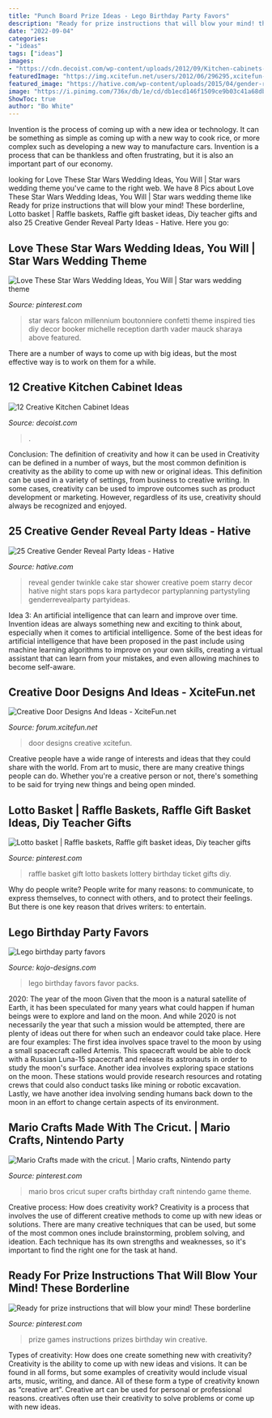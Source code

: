 ```yaml
---
title: "Punch Board Prize Ideas - Lego Birthday Party Favors"
description: "Ready for prize instructions that will blow your mind! these borderline"
date: "2022-09-04"
categories:
- "ideas"
tags: ["ideas"]
images:
- "https://cdn.decoist.com/wp-content/uploads/2012/09/Kitchen-cabinets-with-chalkboard-paint.jpg"
featuredImage: "https://img.xcitefun.net/users/2012/06/296295,xcitefun-creative-door-designs-and-ideas-23.jpg"
featured_image: "https://hative.com/wp-content/uploads/2015/04/gender-reveal-party-ideas/4-gender-reveal-party-ideas.jpeg"
image: "https://i.pinimg.com/736x/db/1e/cd/db1ecd146f1509ce9b03c41a68db2dad.jpg"
ShowToc: true
author: "Bo White"
---
```



Invention is the process of coming up with a new idea or technology. It can be something as simple as coming up with a new way to cook rice, or more complex such as developing a new way to manufacture cars. Invention is a process that can be thankless and often frustrating, but it is also an important part of our economy.

	

		
looking for Love These Star Wars Wedding Ideas, You Will | Star wars wedding theme you've came to the right web. We have 8 Pics about Love These Star Wars Wedding Ideas, You Will | Star wars wedding theme like Ready for prize instructions that will blow your mind! These borderline, Lotto basket | Raffle baskets, Raffle gift basket ideas, Diy teacher gifts and also 25 Creative Gender Reveal Party Ideas - Hative. Here you go:
		
    
## Love These Star Wars Wedding Ideas, You Will | Star Wars Wedding Theme

<img loading=lazy src="https://i.pinimg.com/736x/db/1e/cd/db1ecd146f1509ce9b03c41a68db2dad.jpg" onerror="this.onerror=null;this.src='https://tse4.mm.bing.net/th?id=OIP.fiRxHBNSp1bgqUwMx81UtwHaKB&amp;pid=15.1';" alt="Love These Star Wars Wedding Ideas, You Will | Star wars wedding theme">

_Source: pinterest.com_

>star wars falcon millennium boutonniere confetti theme inspired ties diy decor booker michelle reception darth vader mauck sharaya above featured. 

	

There are a number of ways to come up with big ideas, but the most effective way is to work on them for a while.

    
## 12 Creative Kitchen Cabinet Ideas

<img loading=lazy src="https://cdn.decoist.com/wp-content/uploads/2012/09/Kitchen-cabinets-with-chalkboard-paint.jpg" onerror="this.onerror=null;this.src='https://tse2.mm.bing.net/th?id=OIP.zjPH37CR-phoD2BjKzUvkwHaLH&amp;pid=15.1';" alt="12 Creative Kitchen Cabinet Ideas">

_Source: decoist.com_

>. 

	

Conclusion: The definition of creativity and how it can be used in
Creativity can be defined in a number of ways, but the most common definition is creativity as the ability to come up with new or original ideas. This definition can be used in a variety of settings, from business to creative writing. In some cases, creativity can be used to improve outcomes such as product development or marketing. However, regardless of its use, creativity should always be recognized and enjoyed.

    
## 25 Creative Gender Reveal Party Ideas - Hative

<img loading=lazy src="https://hative.com/wp-content/uploads/2015/04/gender-reveal-party-ideas/4-gender-reveal-party-ideas.jpeg" onerror="this.onerror=null;this.src='https://tse2.mm.bing.net/th?id=OIP.Fk9S1uLECgoLU5gB6TylegHaLH&amp;pid=15.1';" alt="25 Creative Gender Reveal Party Ideas - Hative">

_Source: hative.com_

>reveal gender twinkle cake star shower creative poem starry decor hative night stars pops kara partydecor partyplanning partystyling genderrevealparty partyideas. 

	

Idea 3: An artificial intelligence that can learn and improve over time.
Invention ideas are always something new and exciting to think about, especially when it comes to artificial intelligence. Some of the best ideas for artificial intelligence that have been proposed in the past include using machine learning algorithms to improve on your own skills, creating a virtual assistant that can learn from your mistakes, and even allowing machines to become self-aware.

    
## Creative Door Designs And Ideas - XciteFun.net

<img loading=lazy src="https://img.xcitefun.net/users/2012/06/296295,xcitefun-creative-door-designs-and-ideas-23.jpg" onerror="this.onerror=null;this.src='https://tse2.mm.bing.net/th?id=OIP.8hOxYW9SxBumGUxwRCDP8wHaIV&amp;pid=15.1';" alt="Creative Door Designs And Ideas - XciteFun.net">

_Source: forum.xcitefun.net_

>door designs creative xcitefun. 

	

Creative people have a wide range of interests and ideas that they could share with the world. From art to music, there are many creative things people can do. Whether you're a creative person or not, there's something to be said for trying new things and being open minded.

    
## Lotto Basket | Raffle Baskets, Raffle Gift Basket Ideas, Diy Teacher Gifts

<img loading=lazy src="https://i.pinimg.com/736x/64/d3/69/64d3692024cd3e106d1feb48b9cd2e9f.jpg" onerror="this.onerror=null;this.src='https://tse3.mm.bing.net/th?id=OIP.tTZ9xqHi-XBznRqpAtcKcgDYEg&amp;pid=15.1';" alt="Lotto basket | Raffle baskets, Raffle gift basket ideas, Diy teacher gifts">

_Source: pinterest.com_

>raffle basket gift lotto baskets lottery birthday ticket gifts diy. 

	

Why do people write?
People write for many reasons: to communicate, to express themselves, to connect with others, and to protect their feelings. But there is one key reason that drives writers: to entertain.

    
## Lego Birthday Party Favors

<img loading=lazy src="http://kojo-designs.com/wp-content/uploads/2014/08/IMG_9092.jpg" onerror="this.onerror=null;this.src='https://tse1.mm.bing.net/th?id=OIP.ujipHh0dAF8q9s5HeZujEwHaHa&amp;pid=15.1';" alt="Lego birthday party favors">

_Source: kojo-designs.com_

>lego birthday favors favor packs. 

	

2020: The year of the moon
Given that the moon is a natural satellite of Earth, it has been speculated for many years what could happen if human beings were to explore and land on the moon. And while 2020 is not necessarily the year that such a mission would be attempted, there are plenty of ideas out there for when such an endeavor could take place. Here are four examples: 
The first idea involves space travel to the moon by using a small spacecraft called Artemis. This spacecraft would be able to dock with a Russian Luna-15 spacecraft and release its astronauts in order to study the moon's surface. 
Another idea involves exploring space stations on the moon. These stations would provide research resources and rotating crews that could also conduct tasks like mining or robotic excavation. 
Lastly, we have another idea involving sending humans back down to the moon in an effort to change certain aspects of its environment.

    
## Mario Crafts Made With The Cricut. | Mario Crafts, Nintendo Party

<img loading=lazy src="https://i.pinimg.com/736x/96/c9/b8/96c9b82d4b5de93ac8e0ccb723daef60--mario-party-mario-bros.jpg" onerror="this.onerror=null;this.src='https://tse3.mm.bing.net/th?id=OIP._qNynZH1HBJsBPXWPDt2LwHaJ3&amp;pid=15.1';" alt="Mario Crafts made with the cricut. | Mario crafts, Nintendo party">

_Source: pinterest.com_

>mario bros cricut super crafts birthday craft nintendo game theme. 

	

Creative process: How does creativity work?
Creativity is a process that involves the use of different creative methods to come up with new ideas or solutions. There are many creative techniques that can be used, but some of the most common ones include brainstorming, problem solving, and ideation. Each technique has its own strengths and weaknesses, so it's important to find the right one for the task at hand.

    
## Ready For Prize Instructions That Will Blow Your Mind! These Borderline

<img loading=lazy src="https://i.pinimg.com/736x/5e/94/26/5e94263f2e604f964980ebee4ffa9cd4.jpg" onerror="this.onerror=null;this.src='https://tse1.mm.bing.net/th?id=OIP.W6aM607x6eN7rCuuD8eYgAHaO0&amp;pid=15.1';" alt="Ready for prize instructions that will blow your mind! These borderline">

_Source: pinterest.com_

>prize games instructions prizes birthday win creative. 

	

Types of creativity: How does one create something new with creativity?
Creativity is the ability to come up with new ideas and visions. It can be found in all forms, but some examples of creativity would include visual arts, music, writing, and dance. All of these form a type of creativity known as “creative art”. Creative art can be used for personal or professional reasons. creatives often use their creativity to solve problems or come up with new ideas.

